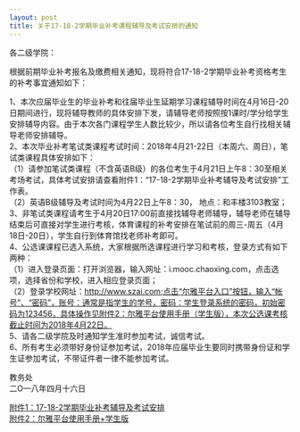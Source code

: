 ```yaml
---
layout: post
title: 关于17-18-2学期毕业补考课程辅导及考试安排的通知
---
```


各二级学院：

根据前期毕业补考报名及缴费相关通知，现将符合17-18-2学期毕业补考资格考生的补考事宜通知如下：

<!--more-->

1、本次应届毕业生的毕业补考和往届毕业生延期学习课程辅导时间在4月16日-20日期间进行，现将辅导教师的具体安排下发，请辅导老师按照按1课时/学分给学生安排辅导内容。由于本次各门课程学生人数比较少，所以请各位考生自行找相关辅导老师安排辅导。    
2、本次毕业补考笔试类课程考试时间：2018年4月21-22日（本周六、周日），笔试类课程具体安排如下：    
（1）请参加笔试类课程（不含英语B级）的各位考生于4月21日上午8：30至相关考场考试，具体考试安排请查看附件1：“17-18-2学期毕业补考辅导及考试安排”工作表。    
（2）英语B级辅导及考试时间为4月22日上午8：30， 地点：和丰楼3103教室；    
3、非笔试类课程请考生于4月20日17:00前直接找辅导老师辅导，辅导老师在辅导结束后可直接对学生进行考核，体育课程的补考安排在笔试前的周三-周五（4月18日-20日），学生自行到体育馆找老师补考即可。    
4、公选课课程已选入系统，大家根据所选课程进行学习和考核，登录方式有如下两种：    
（1）进入登录页面：打开浏览器，输入网址：i.mooc.chaoxing.com，点击选项，选择省份和学校，进入相应登录页面；    
（2）登录学校网址：http://www.szai.com;点击“尔雅平台入口”按钮，输入“帐号”、“密码”，账号：通常是指学生的学号，密码：学生登录系统的密码，初始密码为123456，具体操作见附件2：尔雅平台使用手册（学生版），本次公选课考核截止时间为2018年4月22日。    
5、请各二级学院及时通知学生准时参加考试，诚信考试。    
6、所有考生必须带好身份证参加考试，2018年应届毕业生要同时携带身份证和学生证参加考试，不带证件者一律不能参加考试。    

教务处    
二O一八年四月十六日

[附件1：17-18-2学期毕业补考辅导及考试安排](https://share.weiyun.com/5EZPLOH)    
[附件2：尔雅平台使用手册+学生版](https://share.weiyun.com/5uBVOWe)
